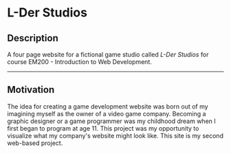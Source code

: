 # L-Der Studios

## Description
A four page website for a fictional game studio called *L-Der Studios* for course EM200 - Introduction to Web Development. 

---
## Motivation                                                            
The idea for creating a game development website was born out of my imagining myself as the owner of a video game company.  Becoming a graphic designer or a game programmer was my childhood dream when I first began to program at age 11.  This project was my opportunity to visualize what my company's website might look like.  This site is my second web-based project.    

                                       
                                                                              

